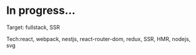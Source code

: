 In progress...
===============

Target: fullstack, SSR

Tech:react, webpack, nestjs, react-router-dom, redux, SSR, HMR, nodejs, svg
